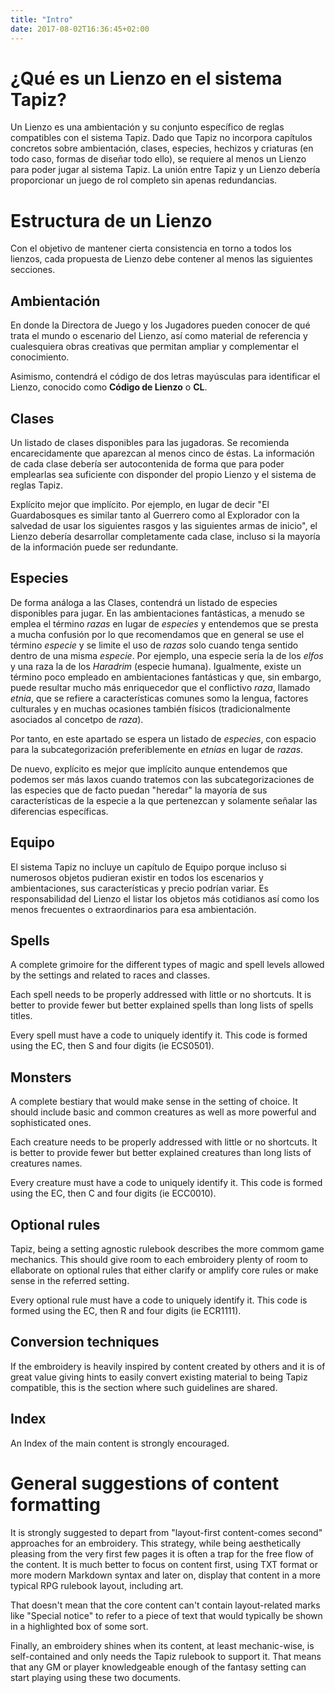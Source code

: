 ```yaml
---
title: "Intro"
date: 2017-08-02T16:36:45+02:00
---
```


# ¿Qué es un Lienzo en el sistema Tapiz?

Un Lienzo es una ambientación y su conjunto específico de reglas compatibles con el sistema Tapiz. Dado que Tapiz no incorpora capítulos concretos sobre ambientación, clases, especies, hechizos y criaturas (en todo caso, formas de diseñar todo ello), se requiere al menos un Lienzo para poder jugar al sistema Tapiz. La unión entre Tapiz y un Lienzo debería proporcionar un juego de rol completo sin apenas redundancias.

# Estructura de un Lienzo

Con el objetivo de mantener cierta consistencia en torno a todos los lienzos, cada propuesta de Lienzo debe contener al menos las siguientes secciones.

## Ambientación

En donde la Directora de Juego y los Jugadores pueden conocer de qué trata el mundo o escenario del Lienzo, así como material de referencia y cualesquiera obras creativas que permitan ampliar y complementar el conocimiento.

Asimismo, contendrá el código de dos letras mayúsculas para identificar el Lienzo, conocido como **Código de Lienzo** o **CL**.

## Clases

Un listado de clases disponibles para las jugadoras. Se recomienda encarecidamente que aparezcan al menos cinco de éstas. La información de cada clase debería ser autocontenida de forma que para poder emplearlas sea suficiente con disponder del propio Lienzo y el sistema de reglas Tapiz.

Explícito mejor que implícito. Por ejemplo, en lugar de decir "El Guardabosques es similar tanto al Guerrero como al Explorador con la salvedad de usar los siguientes rasgos y las siguientes armas de inicio", el Lienzo debería desarrollar completamente cada clase, incluso si la mayoría de la información puede ser redundante.

## Especies

De forma análoga a las Clases, contendrá un listado de especies disponibles para jugar. En las ambientaciones fantásticas, a menudo se emplea el término *razas* en lugar de *especies* y entendemos que se presta a mucha confusión por lo que recomendamos que en general se use el término *especie* y se limite el uso de *razas* solo cuando tenga sentido dentro de una misma *especie*. Por ejemplo, una especie sería la de los *elfos* y una raza la de los *Haradrim* (especie humana). Igualmente, existe un término poco empleado en ambientaciones fantásticas y que, sin embargo, puede resultar mucho más enriquecedor que el conflictivo *raza*, llamado *etnia*, que se refiere a características comunes somo la lengua, factores culturales y en muchas ocasiones también físicos (tradicionalmente asociados al concetpo de *raza*).

Por tanto, en este apartado se espera un listado de *especies*, con espacio para la subcategorización preferiblemente en *etnias* en lugar de *razas*.

De nuevo, explícito es mejor que implícito aunque entendemos que podemos ser más laxos cuando tratemos con las subcategorizaciones de las especies que de facto puedan "heredar" la mayoría de sus características de la especie a la que pertenezcan y solamente señalar las diferencias específicas.


## Equipo

El sistema Tapiz no incluye un capítulo de Equipo porque incluso si numerosos objetos pudieran existir en todos los escenarios y ambientaciones, sus características y precio podrían variar. Es responsabilidad del Lienzo el listar los objetos más cotidianos así como los menos frecuentes o extraordinarios para esa ambientación.

## Spells

A complete grimoire for the different types of magic and spell levels allowed by the settings and related to races and classes.

Each spell needs to be properly addressed with little or no shortcuts. It is better to provide fewer but better explained spells than long lists of spells titles.

Every spell must have a code to uniquely identify it. This code is formed using the EC, then S and four digits (ie ECS0501).

## Monsters

A complete bestiary that would make sense in the setting of choice. It should include basic and common creatures as well as more powerful and sophisticated ones.

Each creature needs to be properly addressed with little or no shortcuts. It is better to provide fewer but better explained creatures than long lists of creatures names.

Every creature must have a code to uniquely identify it. This code is formed using the EC, then C and four digits (ie ECC0010).

## Optional rules

Tapiz, being a setting agnostic rulebook describes the more commom game mechanics. This should give room to each embroidery plenty of room to ellaborate on optional rules that either clarify or amplify core rules or make sense in the referred setting.

Every optional rule must have a code to uniquely identify it. This code is formed using the EC, then R and four digits (ie ECR1111).

## Conversion techniques

If the embroidery is heavily inspired by content created by others and it is of great value giving hints to easily convert existing material to being Tapiz compatible, this is the section where such guidelines are shared.

## Index

An Index of the main content is strongly encouraged.

# General suggestions of content formatting

It is strongly suggested to depart from "layout-first content-comes second" approaches for an embroidery. This strategy, while being aesthetically pleasing from the very first few pages it is often a trap for the free flow of the content. It is much better to focus on content first, using TXT format or more modern Markdown syntax and later on, display that content in a more typical RPG rulebook layout, including art.

That doesn't mean that the core content can't contain layout-related marks like "Special notice" to refer to a piece of text that would typically be shown in a highlighted box of some sort.

Finally, an embroidery shines when its content, at least mechanic-wise, is self-contained and only needs the Tapiz rulebook to support it. That means that any GM or player knowledgeable enough of the fantasy setting can start playing using these two documents.
